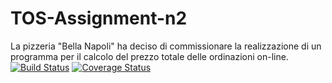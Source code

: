 # TOS-Assignment-n2
La pizzeria "Bella Napoli" ha deciso di commissionare la realizzazione di un programma per il calcolo del prezzo totale delle ordinazioni on-line.
[![Build Status](https://travis-ci.com/PardeepOne/TOS-Assignment-n2.svg?branch=master)](https://travis-ci.com/PardeepOne/TOS-Assignment-n2)
[![Coverage Status](https://coveralls.io/repos/github/PardeepOne/TOS-Assignment-n2/badge.svg?branch=master)](https://coveralls.io/github/PardeepOne/TOS-Assignment-n2?branch=master)
